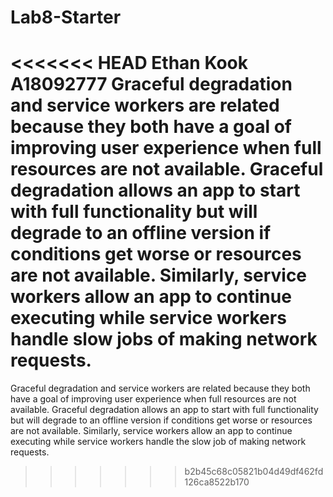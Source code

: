 # Lab8-Starter
<<<<<<< HEAD
Ethan Kook A18092777
Graceful degradation and service workers are related because they both have a goal of improving user experience when full resources are not available. Graceful degradation allows an app to start with full functionality but will degrade to an offline version if conditions get worse or resources are not available. Similarly, service workers allow an app to continue executing while service workers handle slow jobs of making network requests. 
=======
Graceful degradation and service workers are related because they both have a goal of improving user experience when full resources are not available. Graceful degradation allows an app to start with full functionality but will degrade to an offline version if conditions get worse or resources are not available. Similarly, service workers allow an app to continue executing while service workers handle the slow job of making network requests. 
>>>>>>> b2b45c68c05821b04d49df462fd126ca8522b170
